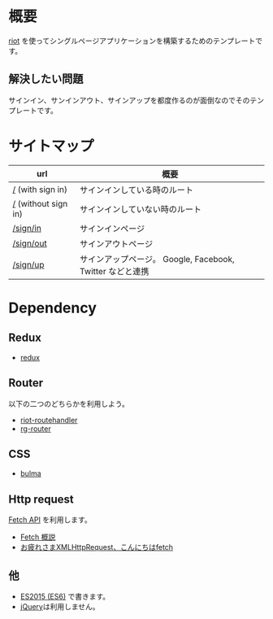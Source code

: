 # 概要

[riot](https://github.com/riot/riot) を使ってシングルページアプリケーションを構築するためのテンプレートです。

## 解決したい問題

サインイン、サンインアウト、サインアップを都度作るのが面倒なのでそのテンプレートです。

# サイトマップ

| url                                                       | 概要                                                      |
|-----------------------------------------------------------|-----------------------------------------------------------|
| [/](./doc/screen/root-with-user.md)  (with sign in)       | サインインしている時のルート                              |
| [/](./doc/screen/root-without-user.md)  (without sign in) | サインインしていない時のルート                            |
| [/sign/in](./doc/screen/sing-in.md)                       | サインインページ                                          |
| [/sign/out](./doc/screen/sing-out.md)                     | サインアウトページ                                        |
| [/sign/up](./doc/screen/sing-up.md)                       | サインアップページ。 Google, Facebook, Twitter などと連携 |

# Dependency

## Redux

- [redux](https://github.com/reactjs/redux)

## Router
以下の二つのどちらかを利用しよう。

- [riot-routehandler](https://github.com/crisward/riot-routehandler)
- [rg-router](https://github.com/RiotGear/rg-router)

## CSS

- [bulma](http://bulma.io)

## Http request

[Fetch API](https://developer.mozilla.org/ja/docs/Web/API/Fetch_API) を利用します。

- [Fetch 概説](https://developer.mozilla.org/ja/docs/Web/API/Fetch_API/Using_Fetch)
- [お疲れさまXMLHttpRequest、こんにちはfetch](http://qiita.com/tomoyukilabs/items/9b464c53450acc0b9574)

## 他
- [ES2015 (ES6)](http://qiita.com/tuno-tky/items/74ca595a9232bcbcd727) で書きます。
- [jQuery](https://jquery.com)は利用しません。
